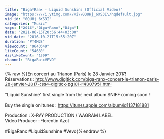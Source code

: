 ```yaml
---
title: "Biga*Ranx - Liquid Sunshine (Official Video)"
image: "https:\/\/i.ytimg.com\/vi\/0QUHj_6XS3I\/hqdefault.jpg"
vid_id: "0QUHj_6XS3I"
categories: "Music"
tags: ["2016","Biga*Ranx","Biga"]
date: "2021-06-16T20:56:44+03:00"
vid_date: "2016-10-21T15:55:20Z"
duration: "PT4M2S"
viewcount: "9643349"
likeCount: "54630"
dislikeCount: "1699"
channel: "BigaRanxVEVO"
---
```

{% raw %}En concert au Trianon (Paris) le 28 Janvier 2017! <br />Réservations : <a rel="nofollow" target="blank" href="http://www.digitick.com/biga-ranx-concert-le-trianon-paris-28-janvier-2017-css4-digitick-pg101-ri4007951.html">http://www.digitick.com/biga-ranx-concert-le-trianon-paris-28-janvier-2017-css4-digitick-pg101-ri4007951.html</a> <br /><br />&quot;Liquid Sunshine&quot; first single from the next album SNIFF coming soon !<br /><br />Buy the single on Itunes : <a rel="nofollow" target="blank" href="https://itunes.apple.com/album/id1137181881">https://itunes.apple.com/album/id1137181881</a><br /><br />Production : X-RAY PRODUCTION / WAGRAM LABEL<br />Video Producer : Florentin Azot<br /><br />#BigaRanx #LiquidSunshine #Vevo{% endraw %}
